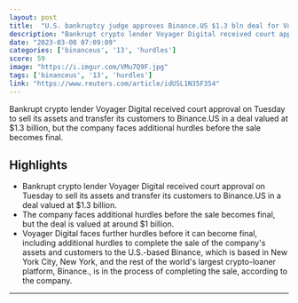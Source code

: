 ```yaml
---
layout: post
title:  "U.S. bankruptcy judge approves Binance.US $1.3 bln deal for Voyager"
description: "Bankrupt crypto lender Voyager Digital received court approval on Tuesday to sell its assets and transfer its customers to Binance.US in a deal valued at $1.3 billion, but the company faces additional hurdles before the sale becomes final."
date: "2023-03-08 07:09:09"
categories: ['binanceus', '13', 'hurdles']
score: 59
image: "https://i.imgur.com/VMu7Q9F.jpg"
tags: ['binanceus', '13', 'hurdles']
link: "https://www.reuters.com/article/idUSL1N35F354"
---
```


Bankrupt crypto lender Voyager Digital received court approval on Tuesday to sell its assets and transfer its customers to Binance.US in a deal valued at $1.3 billion, but the company faces additional hurdles before the sale becomes final.

## Highlights

- Bankrupt crypto lender Voyager Digital received court approval on Tuesday to sell its assets and transfer its customers to Binance.US in a deal valued at $1.3 billion.
- The company faces additional hurdles before the sale becomes final, but the deal is valued at around $1 billion.
- Voyager Digital faces further hurdles before it can become final, including additional hurdles to complete the sale of the company's assets and customers to the U.S.-based Binance, which is based in New York City, New York, and the rest of the world's largest crypto-loaner platform, Binance., is in the process of completing the sale, according to the company.

---
